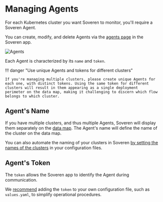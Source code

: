 # Managing Agents

For each Kubernetes cluster you want Soveren to monitor, you'll require a Soveren Agent.

You can create, modify, and delete Agents via the [agents page](https://app.soveren.io/agents) in the Soveren app.

![Agents](../../img/administration/agents.png "Agents")

Each Agent is characterized by its `name` and `token`.

!!! danger "Use unique Agents and tokens for different clusters"

    If you're managing multiple clusters, please create unique Agents for each one, with distinct tokens. Using the same token for different clusters will result in them appearing as a single deployment perimeter on the data map, making it challenging to discern which flow belongs to which cluster.

## Agent's Name

If you have multiple clusters, and thus multiple Agents, Soveren will display them separately on the [data map](https://app.soveren.io/data-map). The Agent's name will define the name of the cluster on the data map.

You can also automate the naming of your clusters in Soveren [by setting the names of the clusters](../configuring-agent/#multi-cluster-deployment) in your configuration files.

## Agent's Token

The `token` allows the Soveren app to identify the Agent during communication.

We [recommend](../configuring-agent/#the-token) adding the `token` to your own configuration file, such as `values.yaml`, to simplify operational procedures.
